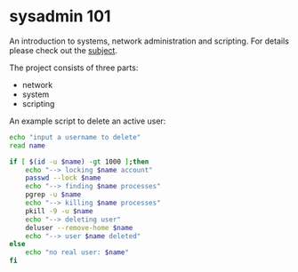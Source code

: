 # sysadmin 101

An introduction to systems, network administration and scripting. For details please check out the [subject](https://github.com/sharvas/init/raw/master/init.en.pdf).

The project consists of three parts:
* network
* system
* scripting

An example script to delete an active user:
```bash
echo "input a username to delete"
read name

if [ $(id -u $name) -gt 1000 ];then
	echo "--> locking $name account"
	passwd --lock $name
	echo "--> finding $name processes"
	pgrep -u $name
	echo "--> killing $name processes"
	pkill -9 -u $name
	echo "--> deleting user"
	deluser --remove-home $name
	echo "--> user $name deleted"
else
	echo "no real user: $name"
fi
```
<!--stackedit_data:
eyJoaXN0b3J5IjpbLTU0MDQ5OTA0NCw5NjY0NDE2OTJdfQ==
-->